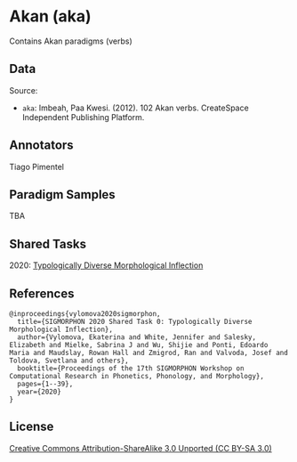 # Akan (aka)

Contains Akan paradigms (verbs)


## Data

Source:
- `aka`: Imbeah, Paa Kwesi. (2012). 102 Akan verbs. CreateSpace Independent Publishing Platform.

## Annotators
Tiago Pimentel


## Paradigm Samples
TBA

## Shared Tasks

2020: [Typologically Diverse Morphological Inflection](https://www.aclweb.org/anthology/2020.sigmorphon-1.1/)

## References
```
@inproceedings{vylomova2020sigmorphon,
  title={SIGMORPHON 2020 Shared Task 0: Typologically Diverse Morphological Inflection},
  author={Vylomova, Ekaterina and White, Jennifer and Salesky, Elizabeth and Mielke, Sabrina J and Wu, Shijie and Ponti, Edoardo Maria and Maudslay, Rowan Hall and Zmigrod, Ran and Valvoda, Josef and Toldova, Svetlana and others},
  booktitle={Proceedings of the 17th SIGMORPHON Workshop on Computational Research in Phonetics, Phonology, and Morphology},
  pages={1--39},
  year={2020}
}

```

## License
 [Creative Commons Attribution-ShareAlike 3.0 Unported (CC BY-SA 3.0)](https://creativecommons.org/licenses/by-sa/3.0/)

